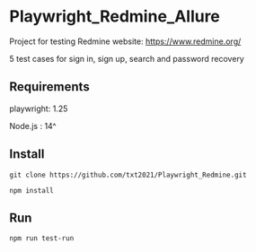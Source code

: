 # Playwright_Redmine_Allure

Project for testing Redmine website: https://www.redmine.org/

5 test cases for sign in, sign up, search and password recovery

## Requirements
playwright: 1.25

Node.js : 14^

## Install
```
git clone https://github.com/txt2021/Playwright_Redmine.git
```

```
npm install 
```

## Run
```
npm run test-run
```

